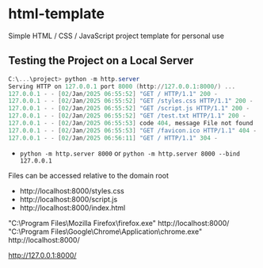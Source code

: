 # html-template
Simple HTML / CSS / JavaScript project template for personal use

## Testing the Project on a Local Server
```powershell
C:\...\project> python -m http.server
Serving HTTP on 127.0.0.1 port 8000 (http://127.0.0.1:8000/) ...
127.0.0.1 - - [02/Jan/2025 06:55:52] "GET / HTTP/1.1" 200 -
127.0.0.1 - - [02/Jan/2025 06:55:52] "GET /styles.css HTTP/1.1" 200 -
127.0.0.1 - - [02/Jan/2025 06:55:52] "GET /script.js HTTP/1.1" 200 -
127.0.0.1 - - [02/Jan/2025 06:55:52] "GET /test.txt HTTP/1.1" 200 -
127.0.0.1 - - [02/Jan/2025 06:55:53] code 404, message File not found
127.0.0.1 - - [02/Jan/2025 06:55:53] "GET /favicon.ico HTTP/1.1" 404 -
127.0.0.1 - - [02/Jan/2025 06:56:11] "GET / HTTP/1.1" 304 -
```

- `python -m http.server 8000` or `python -m http.server 8000 --bind 127.0.0.1`

Files can be accessed relative to the domain root 
- http://localhost:8000/styles.css
- http://localhost:8000/script.js
- http://localhost:8000/index.html

"C:\Program Files\Mozilla Firefox\firefox.exe" http://localhost:8000/
"C:\Program Files\Google\Chrome\Application\chrome.exe" http://localhost:8000/


http://127.0.0.1:8000/

